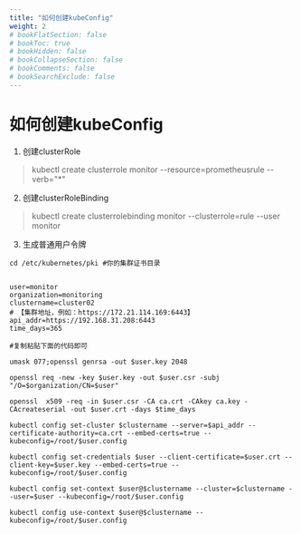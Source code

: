```yaml
---
title: "如何创建kubeConfig"
weight: 2
# bookFlatSection: false
# bookToc: true
# bookHidden: false
# bookCollapseSection: false
# bookComments: false
# bookSearchExclude: false
---
```


# 如何创建kubeConfig

1. 创建clusterRole

> kubectl create clusterrole monitor --resource=prometheusrule --verb="*"

2. 创建clusterRoleBinding
> kubectl create clusterrolebinding monitor --clusterrole=rule --user monitor
3. 生成普通用户令牌
```shell
cd /etc/kubernetes/pki #你的集群证书目录
 
 
user=monitor
organization=monitoring
clustername=cluster02
# 【集群地址，例如：https://172.21.114.169:6443】
api_addr=https://192.168.31.208:6443
time_days=365
 
#复制粘贴下面的代码即可
 
umask 077;openssl genrsa -out $user.key 2048
 
openssl req -new -key $user.key -out $user.csr -subj "/O=$organization/CN=$user"
 
openssl  x509 -req -in $user.csr -CA ca.crt -CAkey ca.key -CAcreateserial -out $user.crt -days $time_days
 
kubectl config set-cluster $clustername --server=$api_addr --certificate-authority=ca.crt --embed-certs=true --kubeconfig=/root/$user.config
 
kubectl config set-credentials $user --client-certificate=$user.crt --client-key=$user.key --embed-certs=true --kubeconfig=/root/$user.config
 
kubectl config set-context $user@$clustername --cluster=$clustername --user=$user --kubeconfig=/root/$user.config
 
kubectl config use-context $user@$clustername --kubeconfig=/root/$user.config
```